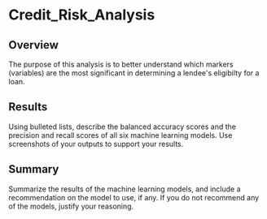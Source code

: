 # Credit_Risk_Analysis

## Overview
The purpose of this analysis is to better understand which markers (variables) are the most significant in determining a lendee's eligibilty for a loan.

## Results

 Using bulleted lists, describe the balanced accuracy scores and the precision and recall scores of all six machine learning models. Use screenshots of your outputs to support your results.
 
## Summary

Summarize the results of the machine learning models, and include a recommendation on the model to use, if any. If you do not recommend any of the models, justify your reasoning.
